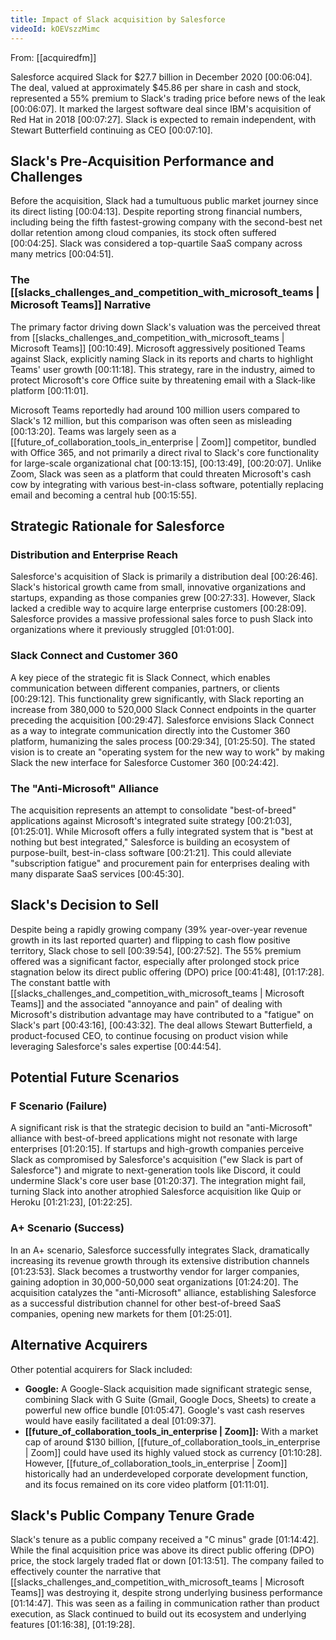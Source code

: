 ```yaml
---
title: Impact of Slack acquisition by Salesforce
videoId: kOEVszzMimc
---
```


From: [[acquiredfm]] <br/> 

Salesforce acquired Slack for $27.7 billion in December 2020 <a class="yt-timestamp" data-t="00:06:04">[00:06:04]</a>. The deal, valued at approximately $45.86 per share in cash and stock, represented a 55% premium to Slack's trading price before news of the leak <a class="yt-timestamp" data-t="00:06:07">[00:06:07]</a>. It marked the largest software deal since IBM's acquisition of Red Hat in 2018 <a class="yt-timestamp" data-t="00:07:27">[00:07:27]</a>. Slack is expected to remain independent, with Stewart Butterfield continuing as CEO <a class="yt-timestamp" data-t="00:07:10">[00:07:10]</a>.

## Slack's Pre-Acquisition Performance and Challenges

Before the acquisition, Slack had a tumultuous public market journey since its direct listing <a class="yt-timestamp" data-t="00:04:13">[00:04:13]</a>. Despite reporting strong financial numbers, including being the fifth fastest-growing company with the second-best net dollar retention among cloud companies, its stock often suffered <a class="yt-timestamp" data-t="00:04:25">[00:04:25]</a>. Slack was considered a top-quartile SaaS company across many metrics <a class="yt-timestamp" data-t="00:04:51">[00:04:51]</a>.

### The [[slacks_challenges_and_competition_with_microsoft_teams | Microsoft Teams]] Narrative

The primary factor driving down Slack's valuation was the perceived threat from [[slacks_challenges_and_competition_with_microsoft_teams | Microsoft Teams]] <a class="yt-timestamp" data-t="00:10:49">[00:10:49]</a>. Microsoft aggressively positioned Teams against Slack, explicitly naming Slack in its reports and charts to highlight Teams' user growth <a class="yt-timestamp" data-t="00:11:18">[00:11:18]</a>. This strategy, rare in the industry, aimed to protect Microsoft's core Office suite by threatening email with a Slack-like platform <a class="yt-timestamp" data-t="00:11:01">[00:11:01]</a>.

Microsoft Teams reportedly had around 100 million users compared to Slack's 12 million, but this comparison was often seen as misleading <a class="yt-timestamp" data-t="00:13:20">[00:13:20]</a>. Teams was largely seen as a [[future_of_collaboration_tools_in_enterprise | Zoom]] competitor, bundled with Office 365, and not primarily a direct rival to Slack's core functionality for large-scale organizational chat <a class="yt-timestamp" data-t="00:13:15">[00:13:15]</a>, <a class="yt-timestamp" data-t="00:13:49">[00:13:49]</a>, <a class="yt-timestamp" data-t="00:20:07">[00:20:07]</a>. Unlike Zoom, Slack was seen as a platform that could threaten Microsoft's cash cow by integrating with various best-in-class software, potentially replacing email and becoming a central hub <a class="yt-timestamp" data-t="00:15:55">[00:15:55]</a>.

## Strategic Rationale for Salesforce

### Distribution and Enterprise Reach
Salesforce's acquisition of Slack is primarily a distribution deal <a class="yt-timestamp" data-t="00:26:46">[00:26:46]</a>. Slack's historical growth came from small, innovative organizations and startups, expanding as those companies grew <a class="yt-timestamp" data-t="00:27:33">[00:27:33]</a>. However, Slack lacked a credible way to acquire large enterprise customers <a class="yt-timestamp" data-t="00:28:09">[00:28:09]</a>. Salesforce provides a massive professional sales force to push Slack into organizations where it previously struggled <a class="yt-timestamp" data-t="01:01:00">[01:01:00]</a>.

### Slack Connect and Customer 360
A key piece of the strategic fit is Slack Connect, which enables communication between different companies, partners, or clients <a class="yt-timestamp" data-t="00:29:12">[00:29:12]</a>. This functionality grew significantly, with Slack reporting an increase from 380,000 to 520,000 Slack Connect endpoints in the quarter preceding the acquisition <a class="yt-timestamp" data-t="00:29:47">[00:29:47]</a>. Salesforce envisions Slack Connect as a way to integrate communication directly into the Customer 360 platform, humanizing the sales process <a class="yt-timestamp" data-t="00:29:34">[00:29:34]</a>, <a class="yt-timestamp" data-t="01:25:50">[01:25:50]</a>. The stated vision is to create an "operating system for the new way to work" by making Slack the new interface for Salesforce Customer 360 <a class="yt-timestamp" data-t="00:24:42">[00:24:42]</a>.

### The "Anti-Microsoft" Alliance
The acquisition represents an attempt to consolidate "best-of-breed" applications against Microsoft's integrated suite strategy <a class="yt-timestamp" data-t="00:21:03">[00:21:03]</a>, <a class="yt-timestamp" data-t="01:25:01">[01:25:01]</a>. While Microsoft offers a fully integrated system that is "best at nothing but best integrated," Salesforce is building an ecosystem of purpose-built, best-in-class software <a class="yt-timestamp" data-t="00:21:21">[00:21:21]</a>. This could alleviate "subscription fatigue" and procurement pain for enterprises dealing with many disparate SaaS services <a class="yt-timestamp" data-t="00:45:30">[00:45:30]</a>.

## Slack's Decision to Sell

Despite being a rapidly growing company (39% year-over-year revenue growth in its last reported quarter) and flipping to cash flow positive territory, Slack chose to sell <a class="yt-timestamp" data-t="00:39:54">[00:39:54]</a>, <a class="yt-timestamp" data-t="00:27:52">[00:27:52]</a>. The 55% premium offered was a significant factor, especially after prolonged stock price stagnation below its direct public offering (DPO) price <a class="yt-timestamp" data-t="00:41:48">[00:41:48]</a>, <a class="yt-timestamp" data-t="01:17:28">[01:17:28]</a>. The constant battle with [[slacks_challenges_and_competition_with_microsoft_teams | Microsoft Teams]] and the associated "annoyance and pain" of dealing with Microsoft's distribution advantage may have contributed to a "fatigue" on Slack's part <a class="yt-timestamp" data-t="00:43:16">[00:43:16]</a>, <a class="yt-timestamp" data-t="00:43:32">[00:43:32]</a>. The deal allows Stewart Butterfield, a product-focused CEO, to continue focusing on product vision while leveraging Salesforce's sales expertise <a class="yt-timestamp" data-t="00:44:54">[00:44:54]</a>.

## Potential Future Scenarios

### F Scenario (Failure)
A significant risk is that the strategic decision to build an "anti-Microsoft" alliance with best-of-breed applications might not resonate with large enterprises <a class="yt-timestamp" data-t="01:20:15">[01:20:15]</a>. If startups and high-growth companies perceive Slack as compromised by Salesforce's acquisition ("ew Slack is part of Salesforce") and migrate to next-generation tools like Discord, it could undermine Slack's core user base <a class="yt-timestamp" data-t="01:20:37">[01:20:37]</a>. The integration might fail, turning Slack into another atrophied Salesforce acquisition like Quip or Heroku <a class="yt-timestamp" data-t="01:21:23">[01:21:23]</a>, <a class="yt-timestamp" data-t="01:22:25">[01:22:25]</a>.

### A+ Scenario (Success)
In an A+ scenario, Salesforce successfully integrates Slack, dramatically increasing its revenue growth through its extensive distribution channels <a class="yt-timestamp" data-t="01:23:53">[01:23:53]</a>. Slack becomes a trustworthy vendor for larger companies, gaining adoption in 30,000-50,000 seat organizations <a class="yt-timestamp" data-t="01:24:20">[01:24:20]</a>. The acquisition catalyzes the "anti-Microsoft" alliance, establishing Salesforce as a successful distribution channel for other best-of-breed SaaS companies, opening new markets for them <a class="yt-timestamp" data-t="01:25:01">[01:25:01]</a>.

## Alternative Acquirers

Other potential acquirers for Slack included:

*   **Google:** A Google-Slack acquisition made significant strategic sense, combining Slack with G Suite (Gmail, Google Docs, Sheets) to create a powerful new office bundle <a class="yt-timestamp" data-t="01:05:47">[01:05:47]</a>. Google's vast cash reserves would have easily facilitated a deal <a class="yt-timestamp" data-t="01:09:37">[01:09:37]</a>.
*   **[[future_of_collaboration_tools_in_enterprise | Zoom]]:** With a market cap of around $130 billion, [[future_of_collaboration_tools_in_enterprise | Zoom]] could have used its highly valued stock as currency <a class="yt-timestamp" data-t="01:10:28">[01:10:28]</a>. However, [[future_of_collaboration_tools_in_enterprise | Zoom]] historically had an underdeveloped corporate development function, and its focus remained on its core video platform <a class="yt-timestamp" data-t="01:11:01">[01:11:01]</a>.

## Slack's Public Company Tenure Grade

Slack's tenure as a public company received a "C minus" grade <a class="yt-timestamp" data-t="01:14:42">[01:14:42]</a>. While the final acquisition price was above its direct public offering (DPO) price, the stock largely traded flat or down <a class="yt-timestamp" data-t="01:13:51">[01:13:51]</a>. The company failed to effectively counter the narrative that [[slacks_challenges_and_competition_with_microsoft_teams | Microsoft Teams]] was destroying it, despite strong underlying business performance <a class="yt-timestamp" data-t="01:14:47">[01:14:47]</a>. This was seen as a failing in communication rather than product execution, as Slack continued to build out its ecosystem and underlying features <a class="yt-timestamp" data-t="01:16:38">[01:16:38]</a>, <a class="yt-timestamp" data-t="01:19:28">[01:19:28]</a>.